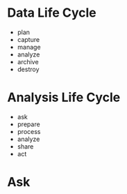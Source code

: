 # Data Life Cycle

- plan
- capture
- manage
- analyze
- archive
- destroy

# Analysis Life Cycle

- ask
- prepare
- process
- analyze
- share
- act

# Ask

